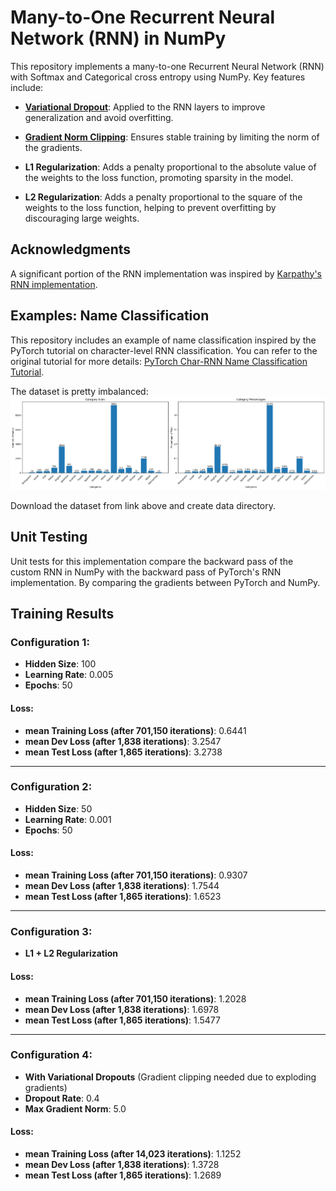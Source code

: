 # Many-to-One Recurrent Neural Network (RNN) in NumPy

This repository implements a many-to-one Recurrent Neural Network (RNN) with Softmax and Categorical cross entropy using NumPy. Key features include:

- **[Variational Dropout](https://arxiv.org/abs/1512.05287)**: Applied to the RNN layers to improve generalization and avoid overfitting.
- **[Gradient Norm Clipping](https://arxiv.org/abs/1211.5063)**: Ensures stable training by limiting the norm of the gradients.
- **L1 Regularization**: Adds a penalty proportional to the absolute value of the weights to the loss function, promoting sparsity in the model.

- **L2 Regularization**: Adds a penalty proportional to the square of the weights to the loss function, helping to prevent overfitting by discouraging large weights.


## Acknowledgments

A significant portion of the RNN implementation was inspired by [Karpathy's RNN implementation](https://gist.github.com/karpathy/d4dee566867f8291f086). 


## Examples: Name Classification

This repository includes an example of name classification inspired by the PyTorch tutorial on character-level RNN classification. You can refer to the original tutorial for more details: [PyTorch Char-RNN Name Classification Tutorial](https://pytorch.org/tutorials/intermediate/char_rnn_classification_tutorial.html).

The dataset is pretty imbalanced:
![Class distribution](data_distribution.png)


Download the dataset from link above and create data directory.  


## Unit  Testing
Unit tests for this implementation compare the backward pass of the custom RNN in NumPy with the backward pass of PyTorch's RNN implementation. By comparing the gradients between PyTorch and NumPy.





## Training Results

### Configuration 1: 
- **Hidden Size**: 100  
- **Learning Rate**: 0.005  
- **Epochs**: 50  

#### Loss:
- **mean Training Loss (after 701,150 iterations)**: 0.6441  
- **mean Dev Loss (after 1,838 iterations)**: 3.2547  
- **mean Test Loss (after 1,865 iterations)**: 3.2738  

---

### Configuration 2: 
- **Hidden Size**: 50  
- **Learning Rate**: 0.001  
- **Epochs**: 50  

#### Loss:
- **mean Training Loss (after 701,150 iterations)**: 0.9307  
- **mean Dev Loss (after 1,838 iterations)**: 1.7544  
- **mean Test Loss (after 1,865 iterations)**: 1.6523  

---

### Configuration 3: 
- **L1 + L2 Regularization**

#### Loss:
- **mean Training Loss (after 701,150 iterations)**: 1.2028  
- **mean Dev Loss (after 1,838 iterations)**: 1.6978  
- **mean Test Loss (after 1,865 iterations)**: 1.5477  

---

### Configuration 4: 
- **With Variational Dropouts** (Gradient clipping needed due to exploding gradients)
- **Dropout Rate**: 0.4  
- **Max Gradient Norm**: 5.0  

#### Loss:
- **mean Training Loss (after 14,023 iterations)**: 1.1252  
- **mean Dev Loss (after 1,838 iterations)**: 1.3728  
- **mean Test Loss (after 1,865 iterations)**: 1.2689  



